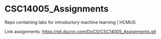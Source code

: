 # CSC14005_Assignments
 Repo containing labs for introductory machine learning | HCMUS
 
 Link assignments: https://git.ducnn.com/DoCS/CSC14005_Assignments.git
